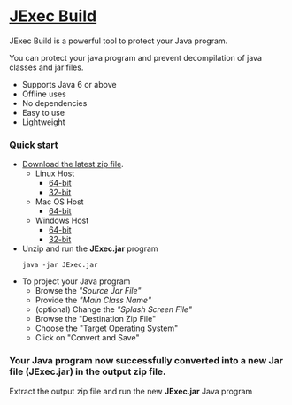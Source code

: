 # [JExec Build](https://github.com/saphirepankaj/jexec-build)

JExec Build is a powerful tool to protect your Java program.

You can protect your java program and prevent decompilation of java classes and jar files.

* Supports Java 6 or above
* Offline uses
* No dependencies
* Easy to use
* Lightweight

### Quick start

* [Download the latest zip file](https://github.com/saphirepankaj/jexec-build).
    * Linux Host
        * [64-bit](https://github.com/saphirepankaj/jexec-build/blob/main/linux-amd64.zip)
        * [32-bit](https://github.com/saphirepankaj/jexec-build/blob/main/linux-i386.zip)
    * Mac OS Host
        * [64-bit](https://github.com/saphirepankaj/jexec-build/blob/main/mac-x86_64.zip)
    * Windows Host
        * [64-bit](https://github.com/saphirepankaj/jexec-build/blob/main/win-amd64.zip)
        * [32-bit](https://github.com/saphirepankaj/jexec-build/blob/main/win-x86.zip)
* Unzip and run the **JExec.jar** program
    ```
    java -jar JExec.jar
    ``` 
* To project your Java program
  * Browse the *"Source Jar File"*
  * Provide the *"Main Class Name"*
  * (optional) Change the *"Splash Screen File"*
  * Browse the "Destination Zip File"
  * Choose the "Target Operating System"
  * Click on "Convert and Save"

### Your Java program now successfully converted into a new Jar file (JExec.jar) in the output zip file.

Extract the output zip file and run the new **JExec.jar** Java program
